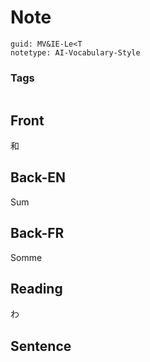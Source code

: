 # Note
```
guid: MV&IE-Le<T
notetype: AI-Vocabulary-Style
```

### Tags
```
```

## Front
和

## Back-EN
Sum

## Back-FR
Somme

## Reading
わ

## Sentence

